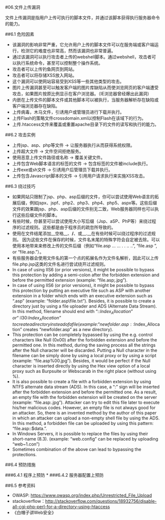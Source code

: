 #06.文件上传漏洞
  
  文件上传漏洞是指用户上传可执行的脚本文件，并通过该脚本获得执行服务器命令的能力。
  
##6.1 危险因素
  
  * 该漏洞的影响非常严重，它允许用户上传的脚本文件可以在服务端或客户端运行，检测它的难度也非常高，然而该漏洞也非常普遍。
  * 通过该漏洞可以执行攻击者上传的webshell脚本。通过webshell，攻击者可以执行系统命令，甚至可以控制整个操作系统。
  * 攻击者可以上传钓鱼网页到网站。
  * 攻击者可以将存储XSS放入网站。
  * 这个漏洞可以使网站容易受到XSS等一些其他类型的攻击。
  * 图片上传漏洞甚至可以触发客户端的图片库缺陷从而使浏览网页的客户端遭受攻击，如果图片按原比例显示在客户浏览器。（IE浏览器曾经爆出此漏洞）
  * 内嵌在上传文件的脚本文件或其他脚本可以被执行，当服务器解析存在缺陷或客户端浏览器存在缺陷。
  * 上传病毒，木马文件，引诱用户或管理员进行下载并执行。
  * 上传Flash的策略文件crossdomain.xml以控制Flash在该域下的行为。
  * 上传.htaccess文件来覆盖或重置apache目录下的文件的读写和执行的能力。

##6.2 攻击实例
  
  * 上传jsp、asp、php等文件 -> 让服务器执行从而获得系统权限。
  * 上传超大文件 -> 文件空间拒绝服务。
  * 使用恶意上传文件路径或名称 -> 覆盖关键文件。
  * 上传包含Web脚本语言的标签的文件  -> 包含标签的文件被include执行。
  * 上传exe或sh文件 -> 引诱用户后管理员下载并执行。
  * 上传包含Javascript脚本的文件 -> 引用用户请求执行来实施XSS攻击。

##6.3 绕过技巧
  
  * 如果网站只限制了jsp、php、asp后缀的文件，你可以尝试使用Web语言的拓展后缀，例如jspx、jspf、php2、php3、php4、php5、aspx等。这些后缀文件的效果跟jsp、php、asp后缀的文件别无二致，Web服务器同样也可以执行这些后缀文件的脚本。
  * 有些时候，你甚至可以尝试使用大小写后缀（Jsp、aSP、PhP等）来绕过程序的过滤规则。这些都是由于程序员的疏忽所导致的。
  * 使用在文件结尾添加__空格__、__/__、或__.__在有些时候可以绕过程序的过滤规则。 因为这些文件在保存的时候，文件名末尾的特殊字符会自定被去除。可以使用本地带来来修改上传的文件后缀（例如“file.asp ... ... . . .. ..”, “file.asp ”, or “file.asp.”）。
  * 有些服务器会使用文件名的第一个点的拓展名作为文件名解析，因此可以上传file.php.jsp这类的文件名进行尝试绕开过滤规则。
  * In case of using IIS6 (or prior versions), it might be possible to bypass this protection by adding a semi-colon after the forbidden extension and before the permitted extension (example: “file.asp;.jpg”).
  * In case of using IIS6 (or prior versions), it might be possible to bypass this protection by putting an executive file such as ASP with another extension in a folder which ends with an executive extension such as “.asp” (example: “folder.asp\file.txt”). Besides, it is possible to create a directory just by using a file uploader and ADS (Alternate Data Stream). In this method, filename should end with “::$Index_Allocation” or “:$I30:$Index_Allocation” to create a directory instead of a file (example: “newfolder.asp::$Index_Allocation” creates “newfolder.asp” as a new directory).
  * This protection can be completely bypassed by using the e.g. control characters like Null (0x00) after the forbidden extension and before the permitted one. In this method, during the saving process all the strings after the Null character will be discarded. Putting a Null character in the filename can be simply done by using a local proxy or by using a script (example: “file.asp%00.jpg”). Besides, it would be perfect if the Null character is inserted directly by using the Hex view option of a local proxy such as Burpsuite or Webscarab in the right place (without using %).
  * It is also possible to create a file with a forbidden extension by using NTFS alternate data stream (ADS). In this case, a “:” sign will be inserted after the forbidden extension and before the permitted one. As a result, an empty file with the forbidden extension will be created on the server (example: “file.asp:.jpg”). Attacker can try to edit this file later to execute his/her malicious codes. However, an empty file is not always good for an attacker. So, there is an invented method by the author of this paper in which an attacker can upload a non-empty shell file by using the ADS. In this method, a forbidden file can be uploaded by using this pattern: “file.asp::$data.”.
  * In Windows Servers, it is possible to replace the files by using their short-name (8.3). (example: “web.config” can be replaced by uploading “web~1.con”)
  * Sometimes combination of the above can lead to bypassing the protections.
  

##6.4 预防措施

###6.4.1 程序上预防
  *
###6.4.2 服务器配置上预防

##6.5 参考资料

* OWASP: https://www.owasp.org/index.php/Unrestricted_File_Upload
* stackoverflow：http://stackoverflow.com/questions/18932756/disable-all-cgi-php-perl-for-a-directory-using-htaccess
* 《白帽子讲Web安全》
